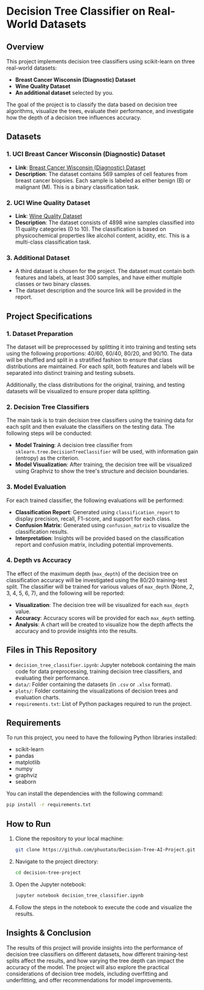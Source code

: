 # Decision Tree Classifier on Real-World Datasets

## Overview

This project implements decision tree classifiers using scikit-learn on three real-world datasets:  
- **Breast Cancer Wisconsin (Diagnostic) Dataset**  
- **Wine Quality Dataset**  
- **An additional dataset** selected by you.

The goal of the project is to classify the data based on decision tree algorithms, visualize the trees, evaluate their performance, and investigate how the depth of a decision tree influences accuracy.

## Datasets

### 1. UCI Breast Cancer Wisconsin (Diagnostic) Dataset  
- **Link**: [Breast Cancer Wisconsin (Diagnostic) Dataset](https://archive.ics.uci.edu/dataset/17/breast+cancer+wisconsin+diagnostic)  
- **Description**: The dataset contains 569 samples of cell features from breast cancer biopsies. Each sample is labeled as either benign (B) or malignant (M). This is a binary classification task.

### 2. UCI Wine Quality Dataset  
- **Link**: [Wine Quality Dataset](https://archive.ics.uci.edu/dataset/186/wine+quality)  
- **Description**: The dataset consists of 4898 wine samples classified into 11 quality categories (0 to 10). The classification is based on physicochemical properties like alcohol content, acidity, etc. This is a multi-class classification task.

### 3. Additional Dataset  
- A third dataset is chosen for the project. The dataset must contain both features and labels, at least 300 samples, and have either multiple classes or two binary classes.  
- The dataset description and the source link will be provided in the report.

## Project Specifications

### 1. Dataset Preparation  
The dataset will be preprocessed by splitting it into training and testing sets using the following proportions: 40/60, 60/40, 80/20, and 90/10. The data will be shuffled and split in a stratified fashion to ensure that class distributions are maintained. For each split, both features and labels will be separated into distinct training and testing subsets.

Additionally, the class distributions for the original, training, and testing datasets will be visualized to ensure proper data splitting.

### 2. Decision Tree Classifiers  
The main task is to train decision tree classifiers using the training data for each split and then evaluate the classifiers on the testing data. The following steps will be conducted:
- **Model Training**: A decision tree classifier from `sklearn.tree.DecisionTreeClassifier` will be used, with information gain (entropy) as the criterion.
- **Model Visualization**: After training, the decision tree will be visualized using Graphviz to show the tree's structure and decision boundaries.

### 3. Model Evaluation  
For each trained classifier, the following evaluations will be performed:
- **Classification Report**: Generated using `classification_report` to display precision, recall, F1-score, and support for each class.
- **Confusion Matrix**: Generated using `confusion_matrix` to visualize the classification results.
- **Interpretation**: Insights will be provided based on the classification report and confusion matrix, including potential improvements.

### 4. Depth vs Accuracy  
The effect of the maximum depth (`max_depth`) of the decision tree on classification accuracy will be investigated using the 80/20 training-test split. The classifier will be trained for various values of `max_depth` (None, 2, 3, 4, 5, 6, 7), and the following will be reported:
- **Visualization**: The decision tree will be visualized for each `max_depth` value.
- **Accuracy**: Accuracy scores will be provided for each `max_depth` setting.
- **Analysis**: A chart will be created to visualize how the depth affects the accuracy and to provide insights into the results.

## Files in This Repository

- `decision_tree_classifier.ipynb`: Jupyter notebook containing the main code for data preprocessing, training decision tree classifiers, and evaluating their performance.
- `data/`: Folder containing the datasets (in `.csv` or `.xlsx` format).
- `plots/`: Folder containing the visualizations of decision trees and evaluation charts.
- `requirements.txt`: List of Python packages required to run the project.

## Requirements

To run this project, you need to have the following Python libraries installed:

- scikit-learn
- pandas
- matplotlib
- numpy
- graphviz
- seaborn

You can install the dependencies with the following command:

```bash
pip install -r requirements.txt
```

## How to Run

1. Clone the repository to your local machine:

   ```bash
   git clone https://github.com/phuotato/Decision-Tree-AI-Project.git
   ```

2. Navigate to the project directory:

   ```bash
   cd decision-tree-project
   ```

3. Open the Jupyter notebook:

   ```bash
   jupyter notebook decision_tree_classifier.ipynb
   ```

4. Follow the steps in the notebook to execute the code and visualize the results.

## Insights & Conclusion

The results of this project will provide insights into the performance of decision tree classifiers on different datasets, how different training-test splits affect the results, and how varying the tree depth can impact the accuracy of the model. The project will also explore the practical considerations of decision tree models, including overfitting and underfitting, and offer recommendations for model improvements.
